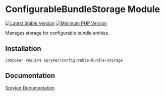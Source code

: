 # ConfigurableBundleStorage Module
[![Latest Stable Version](https://poser.pugx.org/spryker/configurable-bundle-storage/v/stable.svg)](https://packagist.org/packages/spryker/configurable-bundle-storage)
[![Minimum PHP Version](https://img.shields.io/badge/php-%3E%3D%208.0-8892BF.svg)](https://php.net/)

Manages storage for configurable bundle entities.

## Installation

```
composer require spryker/configurable-bundle-storage
```

## Documentation

[Spryker Documentation](https://docs.spryker.com)
